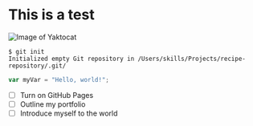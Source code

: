 # This is a test

![Image of Yaktocat](https://octodex.github.com/images/yaktocat.png)

```
$ git init
Initialized empty Git repository in /Users/skills/Projects/recipe-repository/.git/
```

``` javascript
var myVar = "Hello, world!";
```
- [ ] Turn on GitHub Pages
- [ ] Outline my portfolio
- [ ] Introduce myself to the world
